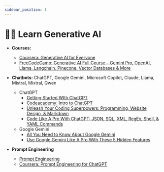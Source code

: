 ```yaml
---
sidebar_position: 1
---
```


# 👩‍🏫 Learn Generative AI

* **Courses:**
  * [Coursera: Generative AI for Everyone](https://www.coursera.org/learn/generative-ai-for-everyone)
  * [FreeCodeCamp: Generative AI Full Course – Gemini Pro, OpenAI, Llama, Langchain, Pinecone, Vector Databases & More](https://www.youtube.com/watch?v=mEsleV16qdo)
  
* **Chatbots:** ChatGPT, Google Gemini, Microsoft Copilot, Claude, Llama, Mistral, Mixtral, Qwen
   *  ChatGPT
      * [Getting Started WIth ChatGPT](https://www.youtube.com/playlist?list=PLkUkwZo1azZGcFhYM5JSAbJOWl50oFUT7)
      * [Codeacademy: Intro to ChatGPT](https://www.codecademy.com/learn/intro-to-chatgpt)
      * [Unleash Your Coding Superpowers: Programming, Website Design, & Markdown](https://www.youtube.com/watch?v=x7EQDe6dlVk&list=PLkUkwZo1azZGVwQqAnImTyFWWCSYBRZNi&index=2&t=3s)
      * [Code Like A Pro With ChatGPT: JSON, SQL, XML, RegEx, Shell, & YAML Commands](https://www.youtube.com/watch?v=nTRQacARl3o&list=PLkUkwZo1azZGVwQqAnImTyFWWCSYBRZNi&index=3)
   *  Google Gemini
      *  [All You Need to Know About Google Gemini](https://www.youtube.com/watch?v=y1Tvopd1NJM&list=PLkUkwZo1azZEkcwyIMSg6XS6Q1CKR85O8&index=3&t=1s)
      *  [Use Google Gemini Like A Pro With These 5 Hidden Features](https://www.youtube.com/watch?v=7Nz7sEm4lAI&list=PLkUkwZo1azZEkcwyIMSg6XS6Q1CKR85O8&index=4&t=5s)

* **Prompt Engineering**
  * [Prompt Engineering](https://www.youtube.com/playlist?list=PLkUkwZo1azZERfH-AjJFpO2uLJkabSTxf)
  * [Coursera: Prompt Engineering for ChatGPT](https://www.coursera.org/learn/prompt-engineering)

